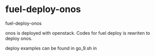 # fuel-deploy-onos
fuel-deploy-onos


onos is deployed with openstack. Codes for fuel deploy is rewriten to deploy onos.  

deploy examples can be found in go_9.sh in 
